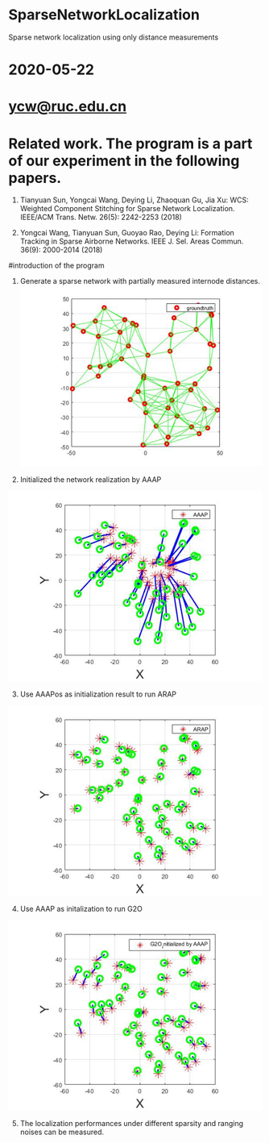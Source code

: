 # SparseNetworkLocalization
Sparse network localization using only distance measurements

# 2020-05-22
# ycw@ruc.edu.cn

# Related work. The program is a part of our experiment in the following papers. 

1. Tianyuan Sun, Yongcai Wang, Deying Li, Zhaoquan Gu, Jia Xu:
WCS: Weighted Component Stitching for Sparse Network Localization. IEEE/ACM Trans. Netw. 26(5): 2242-2253 (2018)

2. 	Yongcai Wang, Tianyuan Sun, Guoyao Rao, Deying Li:
Formation Tracking in Sparse Airborne Networks. IEEE J. Sel. Areas Commun. 36(9): 2000-2014 (2018)


#introduction of the program

1. Generate a sparse network with partially measured internode distances. 
![Alt text](./result/network.jpg)


2. Initialized the network realization by AAAP

![Alt text](./result/aaapresult.jpg)

3. Use AAAPos as initialization result to run ARAP

![Alt text](./result/arapresult.jpg)

4. Use AAAP as initalization to run G2O

![Alt text](./result/g2oresult.jpg)

5. The localization performances under different sparsity and ranging noises can be measured. 

